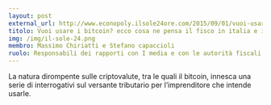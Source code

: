 ```yaml
---
layout: post
external_url: http://www.econopoly.ilsole24ore.com/2015/09/01/vuoi-usare-i-bitcoin-ecco-cosa-ne-pensa-il-fisco-in-italia-e-in-europa/?uuid=b4hM5iSm
titolo: Vuoi usare i bitcoin? ecco cosa ne pensa il fisco in italia e in europa
img: /img/il-sole-24.png
membro: Massimo Chiriatti e Stefano capaccioli
ruolo: Responsabili dei rapporti con I media e con le autorità fiscali
---
```


La natura dirompente sulle criptovalute, tra le quali il bitcoin, innesca una serie di interrogativi sul versante tributario per l’imprenditore che intende usarle.
